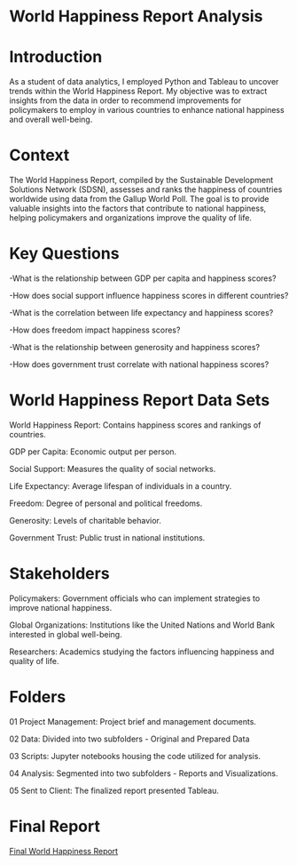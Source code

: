 # World Happiness Report Analysis

# Introduction
As a student of data analytics, I employed Python and Tableau to uncover trends within the World Happiness Report. My objective was to extract insights from the data in order to recommend improvements for policymakers to employ in various countries to enhance national happiness and overall well-being.

# Context
The World Happiness Report, compiled by the Sustainable Development Solutions Network (SDSN), assesses and ranks the happiness of countries worldwide using data from the Gallup World Poll. The goal is to provide valuable insights into the factors that contribute to national happiness, helping policymakers and organizations improve the quality of life.

# Key Questions
-What is the relationship between GDP per capita and happiness scores?

-How does social support influence happiness scores in different countries?

-What is the correlation between life expectancy and happiness scores?

-How does freedom impact happiness scores?

-What is the relationship between generosity and happiness scores?

-How does government trust correlate with national happiness scores?

# World Happiness Report Data Sets
World Happiness Report: Contains happiness scores and rankings of countries.

GDP per Capita: Economic output per person.

Social Support: Measures the quality of social networks.

Life Expectancy: Average lifespan of individuals in a country.

Freedom: Degree of personal and political freedoms.

Generosity: Levels of charitable behavior.

Government Trust: Public trust in national institutions.

# Stakeholders
Policymakers: Government officials who can implement strategies to improve national happiness.

Global Organizations: Institutions like the United Nations and World Bank interested in global well-being.

Researchers: Academics studying the factors influencing happiness and quality of life.

# Folders
01 Project Management: Project brief and management documents.

02 Data: Divided into two subfolders - Original and Prepared Data

03 Scripts: Jupyter notebooks housing the code utilized for analysis.

04 Analysis: Segmented into two subfolders - Reports and Visualizations.

05 Sent to Client: The finalized report presented Tableau.



# Final Report

[Final World Happiness Report](https://public.tableau.com/shared/QNRS6N7NC?:display_count=n&:origin=viz_share_link)

